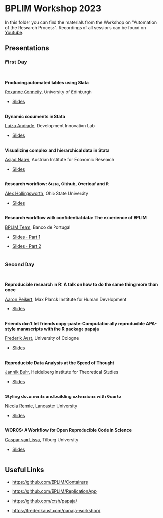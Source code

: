 # BPLIM Workshop 2023

In this folder you can find the materials from the Workshop on "Automation of the Research Process".
Recordings of all sessions can be found on [Youtube]().


## Presentations

### First Day

<br/>

**Producing automated tables using Stata**

[Roxanne Connelly](https://www.sps.ed.ac.uk/staff/roxanne-connelly), University of Edinburgh

- [Slides](https://github.com/BPLIM/Workshops/blob/master/BPLIM2023/Day_1_1_Roxanne_Connelly.pdf) <br/><br/>

**Dynamic documents in Stata**

[Luiza Andrade](https://bfi.uchicago.edu/scholar/luiza-andrade/), Development Innovation Lab

- [Slides](https://github.com/BPLIM/Workshops/blob/master/BPLIM2023/Day_1_2_Luiza_Andrade.pdf) <br/><br/>

**Visualizing complex and hierarchical data in Stata**

[Asjad Naqvi](https://asjadnaqvi.github.io/), Austrian Institute for Economic Research

- [Slides](https://github.com/BPLIM/Workshops/blob/master/BPLIM2023/Day_1_3_Asjad_Naqvi.pdf) <br/><br/>

**Research workflow: Stata, Github, Overleaf and R**

[Alex Hollingsworth](https://hollina.github.io/), Ohio State University

- [Slides](https://github.com/BPLIM/Workshops/blob/master/BPLIM2023/) <br/><br/>

**Research workflow with confidential data: The experience of BPLIM**

[BPLIM Team](https://bplim.bportugal.pt/), Banco de Portugal

- [Slides - Part 1](https://github.com/BPLIM/Workshops/blob/master/BPLIM2023/Day_1_5_BPLIM_p1.html)

- [Slides - Part 2](https://github.com/BPLIM/Workshops/blob/master/BPLIM2023/Day_1_5_BPLIM_p2.html) <br/><br/>




### Second Day

<br/>

**Reproducible research in R: A talk on how to do the same thing more than once**

[Aaron Peikert](https://www.mpib-berlin.mpg.de/person/103737), Max Planck Institute for Human Development

- [Slides](https://aaronpeikert.github.io/repro-talk/) <br/><br/>


**Friends don’t let friends copy-paste: Computationally reproducible APA-style manuscripts with the R package papaja**

[Frederik Aust](https://methexp.uni-koeln.de/en/members/frederik-aust/), University of Cologne

- [Slides](https://github.com/BPLIM/Workshops/blob/master/BPLIM2023/) <br/><br/>


**Reproducible Data Analysis at the Speed of Thought**

[Jannik Buhr](https://jmbuhr.de/), Heidelberg Institute for Theoretical Studies

- [Slides](https://github.com/BPLIM/Workshops/blob/master/BPLIM2023/) <br/><br/>

**Styling documents and building extensions with Quarto**

[Nicola Rennie](https://nrennie.rbind.io/), Lancaster University

- [Slides](https://github.com/BPLIM/Workshops/blob/master/BPLIM2023/) <br/><br/>

**WORCS: A Workflow for Open Reproducible Code in Science**

[Caspar van Lissa](https://cjvanlissa.github.io/resume/), Tilburg University

- [Slides](https://github.com/BPLIM/Workshops/blob/master/BPLIM2023/) <br/><br/>


## Useful Links

- https://github.com/BPLIM/Containers

- https://github.com/BPLIM/ReplicationApp

- https://github.com/crsh/papaja/

- https://frederikaust.com/papaja-workshop/











